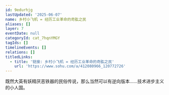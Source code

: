 ```yaml
---
id: 9edurhjg
lastUpdated: '2025-06-07'
name: 乡村小飞机 = 经历工业革命的奇肱之民
aliases: []
layer: 7
eventDate: null
categoryId: cat_7hqnYMGY
tagIds: []
timelineEvents: []
relations: []
titledLinks:
  - title: '链接: 乡村小飞机 = 经历工业革命的奇肱之民'
    url: 'https://www.sohu.com/a/412080966_120772726'
---
```

既然大英有妖精厌恶铁器的民俗传说，那么当然可以有逆向版本……技术进步主义的小人国。
